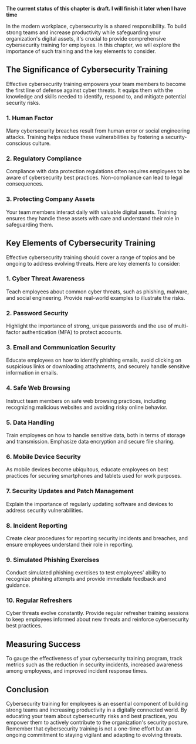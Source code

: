 **The current status of this chapter is draft. I will finish it later when I have time**

In the modern workplace, cybersecurity is a shared responsibility. To build strong teams and increase productivity while safeguarding your organization's digital assets, it's crucial to provide comprehensive cybersecurity training for employees. In this chapter, we will explore the importance of such training and the key elements to consider.

The Significance of Cybersecurity Training
------------------------------------------

Effective cybersecurity training empowers your team members to become the first line of defense against cyber threats. It equips them with the knowledge and skills needed to identify, respond to, and mitigate potential security risks.

### **1. Human Factor**

Many cybersecurity breaches result from human error or social engineering attacks. Training helps reduce these vulnerabilities by fostering a security-conscious culture.

### **2. Regulatory Compliance**

Compliance with data protection regulations often requires employees to be aware of cybersecurity best practices. Non-compliance can lead to legal consequences.

### **3. Protecting Company Assets**

Your team members interact daily with valuable digital assets. Training ensures they handle these assets with care and understand their role in safeguarding them.

Key Elements of Cybersecurity Training
--------------------------------------

Effective cybersecurity training should cover a range of topics and be ongoing to address evolving threats. Here are key elements to consider:

### **1. Cyber Threat Awareness**

Teach employees about common cyber threats, such as phishing, malware, and social engineering. Provide real-world examples to illustrate the risks.

### **2. Password Security**

Highlight the importance of strong, unique passwords and the use of multi-factor authentication (MFA) to protect accounts.

### **3. Email and Communication Security**

Educate employees on how to identify phishing emails, avoid clicking on suspicious links or downloading attachments, and securely handle sensitive information in emails.

### **4. Safe Web Browsing**

Instruct team members on safe web browsing practices, including recognizing malicious websites and avoiding risky online behavior.

### **5. Data Handling**

Train employees on how to handle sensitive data, both in terms of storage and transmission. Emphasize data encryption and secure file sharing.

### **6. Mobile Device Security**

As mobile devices become ubiquitous, educate employees on best practices for securing smartphones and tablets used for work purposes.

### **7. Security Updates and Patch Management**

Explain the importance of regularly updating software and devices to address security vulnerabilities.

### **8. Incident Reporting**

Create clear procedures for reporting security incidents and breaches, and ensure employees understand their role in reporting.

### **9. Simulated Phishing Exercises**

Conduct simulated phishing exercises to test employees' ability to recognize phishing attempts and provide immediate feedback and guidance.

### **10. Regular Refreshers**

Cyber threats evolve constantly. Provide regular refresher training sessions to keep employees informed about new threats and reinforce cybersecurity best practices.

Measuring Success
-----------------

To gauge the effectiveness of your cybersecurity training program, track metrics such as the reduction in security incidents, increased awareness among employees, and improved incident response times.

Conclusion
----------

Cybersecurity training for employees is an essential component of building strong teams and increasing productivity in a digitally connected world. By educating your team about cybersecurity risks and best practices, you empower them to actively contribute to the organization's security posture. Remember that cybersecurity training is not a one-time effort but an ongoing commitment to staying vigilant and adapting to evolving threats.
